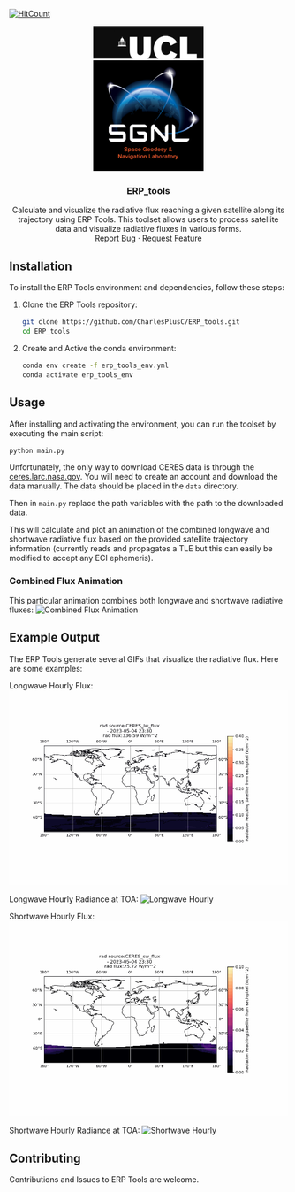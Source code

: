 [![HitCount](https://hits.dwyl.com/CharlesPlusC/ERP_tools.svg?style=flat-square&show=unique)](http://hits.dwyl.com/CharlesPlusC/ERP_tools)

<p align="center">
  <img src="misc/UCL-logo-black.jpg" alt="University Logo" width="200"><br/>
  <img src="misc/SGNL_logo_ColouronBlack.jpg" alt="Research Group Logo" width="200">
</p>

<h3 align="center">ERP_tools</h3>

<p align="center">
    Calculate and visualize the radiative flux reaching a given satellite along its trajectory using ERP Tools. This toolset allows users to process satellite data and visualize radiative fluxes in various forms.
  <br />
  <a href="https://github.com/CharlesPlusC/ERP_tools/issues">Report Bug</a>
  ·
  <a href="https://github.com/CharlesPlusC/ERP_tools/pulls">Request Feature</a>
</p>

## Installation

To install the ERP Tools environment and dependencies, follow these steps:

1. Clone the ERP Tools repository:
   ```bash
   git clone https://github.com/CharlesPlusC/ERP_tools.git
   cd ERP_tools

2. Create and Active the conda environment:
   ```bash
   conda env create -f erp_tools_env.yml
   conda activate erp_tools_env
   ```

## Usage

After installing and activating the environment, you can run the toolset by executing the main script:

```bash
python main.py
```

Unfortunately, the only way to download CERES data is through the [ceres.larc.nasa.gov](https://ceres-tool.larc.nasa.gov/ord-tool/jsp/SYN1degEd41Selection.jsp). You will need to create an account and download the data manually. The data should be placed in the `data` directory.

Then in `main.py` replace the path variables with the path to the downloaded data.

This will calculate and plot an animation of the combined longwave and shortwave radiative flux based on the provided satellite trajectory information (currently reads and propagates a TLE but this can easily be modified to accept any ECI ephemeris).

### Combined Flux Animation
This particular animation combines both longwave and shortwave radiative fluxes:
![Combined Flux Animation](output/FOV_sliced_data/combined_flux_animation_nipy.gif)

## Example Output

The ERP Tools generate several GIFs that visualize the radiative flux. Here are some examples:

Longwave Hourly Flux:
![Longwave Hourly Flux](output/animations/oneweb_lw_hrly_flux.gif)

Longwave Hourly Radiance at TOA:
![Longwave Hourly](output/animations/oneweb_lw_hrly.gif)

Shortwave Hourly Flux:
![Shortwave Hourly Flux](output/animations/oneweb_sw_hrly_flux.gif)

Shortwave Hourly Radiance at TOA:
![Shortwave Hourly](output/animations/oneweb_sw_hrly.gif)

## Contributing
Contributions and Issues to ERP Tools are welcome.